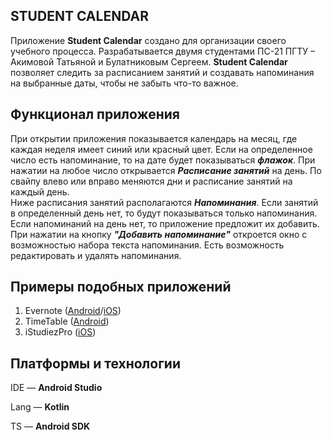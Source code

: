 ﻿## STUDENT CALENDAR
Приложение **Student Calendar** создано для организации своего учебного процесса. 
Разрабатывается двумя студентами ПС-21 ПГТУ – Акимовой Татьяной и Булатниковым Сергеем.
**Student Calendar** позволяет следить за расписанием занятий и создавать напоминания на выбранные даты, чтобы не забыть что-то важное.

## Функционал приложения
При открытии приложения показывается календарь на месяц, где каждая неделя имеет синий или красный цвет. Если на определенное число есть напоминание, то на дате будет показываться ***флажок***. При нажатии на любое число открывается ***Расписание занятий*** на день. По свайпу влево или вправо меняются дни и расписание занятий на каждый день.  
Ниже расписания занятий располагаются ***Напоминания***. Если занятий в определенный день нет, то будут показываться только напоминания. Если напоминаний на день нет, то приложение предложит их добавить. При нажатии на кнопку ***"Добавить напоминание"*** откроется окно с возможностью набора текста напоминания. Есть возможность редактировать и удалять напоминания.

## Примеры подобных приложений

 1. Evernote ([Android](https://play.google.com/store/apps/details?id=com.evernote&hl=ru)/[iOS](https://itunes.apple.com/ru/app/evernote/id281796108?mt=8))
 2. TimeTable ([Android](https://play.google.com/store/apps/details?id=com.gabrielittner.timetable))
 3. iStudiezPro ([iOS](https://itunes.apple.com/ru/app/istudiez-pro/id310636441?mt=8))

## Платформы и технологии

IDE — **Android Studio**

Lang — **Kotlin**

TS — **Android SDK**
